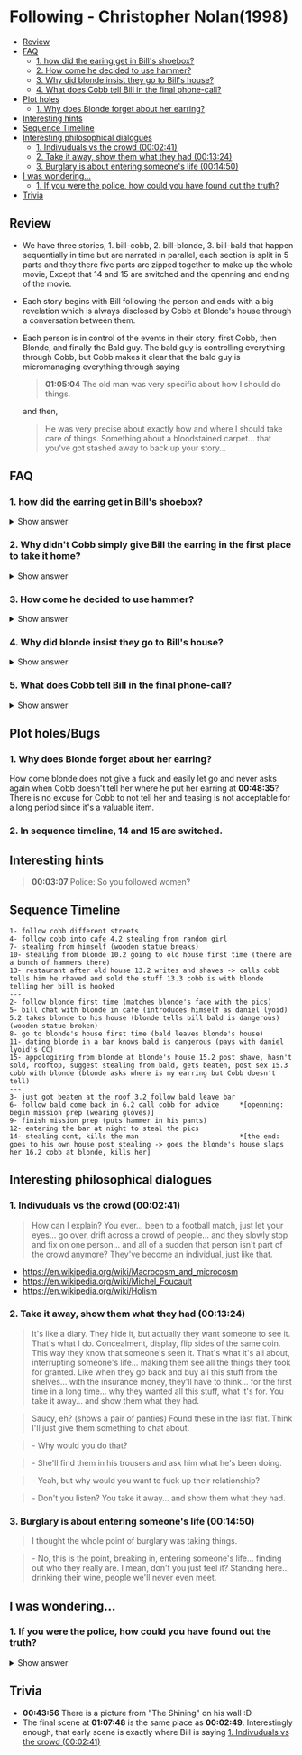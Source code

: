 # Following - Christopher Nolan(1998)

* [Review](#review)
* [FAQ](#faq)
    - [1. how did the earing get in Bill's shoebox?](#1-how-did-the-earing-get-in-bills-shoebox)
    - [2. How come he decided to use hammer?](#2-how-come-he-decided-to-use-hammer)
    - [3. Why did blonde insist they go to Bill's house?](#3-why-did-blonde-insist-they-go-to-bills-house)
    - [4. What does Cobb tell Bill in the final phone-call?](#4-what-does-cobb-tell-bill-in-the-final-phone-call)
* [Plot holes](#plot-holes)
    - [1. Why does Blonde forget about her earring?](#2-why-does-blonde-forget-about-her-earring)
* [Interesting hints](#interesting-hints)
* [Sequence Timeline](#sequence-timeline)
* [Interesting philosophical dialogues](#interesting-philosophical-dialogues)
    - [1. Indivuduals vs the crowd (00:02:41)](#1-indivuduals-vs-the-crowd-000241)
    - [2. Take it away, show them what they had (00:13:24)](#2-take-it-away-show-them-what-they-had-001324)
    - [3. Burglary is about entering someone's life (00:14:50)](#3-burglary-is-about-entering-someones-life-001450)
* [I was wondering...](#i-was-wondering)
    - [1. If you were the police, how could you have found out the truth?](#1-if-you-were-the-police-how-could-you-have-found-out-the-truth)
* [Trivia](#trivia)

## Review

* We have three stories, 1. bill-cobb, 2. bill-blonde, 3. bill-bald that happen
    sequentially in time but are narrated in parallel, each section is split in 5 parts and
    they there five parts are zipped together to make up the whole movie, Except that 14
    and 15 are switched and the openning and ending of the movie.

* Each story begins with Bill following the person and ends with a big revelation which
    is always disclosed by Cobb at Blonde's house through a conversation between them.

* Each person is in control of the events in their story, first Cobb, then Blonde, and
    finally the Bald guy. The bald guy is controlling everything through Cobb, but Cobb
    makes it clear that the bald guy is micromanaging everything through saying 
    > **01:05:04** The old man was very specific about how I should do things. 

    and then,
    > He was very precise about exactly how and where I should take care of things. Something about a bloodstained carpet... that you've got stashed away to back up your story...

## FAQ

### 1. how did the earring get in Bill's shoebox? 
<details><summary>Show answer</summary>

  * Of course Bill did not take it because he did not find it at **00:27:52** or later.
  * The earring was put there to pin the killing of Blonde on Bill. So it couldn't have been
  blonde who hid it either.
  * So Cobb must have done it, but we see at **00:11:23** that Cobb fails to pick the lock
  and also later at **00:29:48** we see that he breaks the door, so he definately can't
  pick a lock. Therefore, if he wanted to break in Bill's house he should have broken the
  door and so Bill would have noticed. So it is only possible that he did it at the end of
  the story, supposedly when he takes the money from his house, but then the police would
  suspect someone else must have been involved who broke his door and took the money. But
  they could also think that he hid the money somewhere else and broke his own door to 
  backup his story.
</details>

### 2. Why didn't Cobb simply give Bill the earring in the first place to take it home?
<details><summary>Show answer</summary>

  Because if he did that, Bill might have given it back to the Blonde, but Cobb needed
  it to be found in Bill's house. We know that he suspects Bill would do that because

  **00:48:27**
  > You may even get most of it back, if you're lucky.

  And later,
  > So does that mean you'll tell me where you hid my earring?

  > \- No. And I wouldn't wait for your panties either. He's too embarrassed to give those back to you.
</details>

### 3. How come he decided to use hammer? 
<details><summary>Show answer</summary> 

  **1. 00:22:17**
  > Surprisingly enough, I thought you might be able to give me some advice.

  > \- Steel whip. Nunchucks, they're all right. Tools are good, sharpened screwdriver, hammer, chisel

  > \- "Hammer"?

  > \- Yeah. Medium size. Good rubber grip. It's very nasty. If you get a claw hammer, you can pry doors with it. Slip it into the back of your waistband, you're set.

  **2. 00:34:31**

  there were a couple of hammers in the old house, influencing bill's sub-conscious

  **3. 00:36:20**

  The blonde tells him the story of the bald killing someone using hammer 

  > They didn't like this very much,
  so they got a hammer.
  > They held him down, and they smashed every single one of his fingers.
  > And then they smashed his skull.

  Please note that she did not have to tell him these at all. If she said it, she meant to
  say it. She probably was trying to put it in his sub-conscious.
</details>

### 4. Why did blonde insist they go to Bill's house? 
<details><summary>Show answer</summary> 

  **00:20:27**
  > So why, when you agreed to have a drink with me, did we have to come here?

  > \- He still gets jealous, and... I didn't feel like going back to my place. I got burgled yesterday.
</details>

### 5. What does Cobb tell Bill in the final phone-call? 
<details><summary>Show answer</summary> 

  **00:59:52**
  > I've got it. I've got to drop off the fucking money first. 
  > Money. Bundles of fucking money. Nothing. Nothing. "Okay"?
  > I'll -- I'll be around soon.
  
  Don't know the answer
</details>

## Plot holes/Bugs

### 1. Why does Blonde forget about her earring?
How come blonde does not give a fuck and easily let go and never asks again when Cobb
doesn't tell her where he put her earring at **00:48:35**? There is no excuse for
Cobb to not tell her and teasing is not acceptable for a long period since it's a
valuable item.

### 2. In sequence timeline, 14 and 15 are switched.

## Interesting hints

> **00:03:07** Police: So you followed women?

## Sequence Timeline
```
1- follow cobb different streets
4- follow cobb into cafe 4.2 stealing from random girl
7- stealing from himself (wooden statue breaks)
10- stealing from blonde 10.2 going to old house first time (there are a bunch of hammers there)
13- restaurant after old house 13.2 writes and shaves -> calls cobb tells him he rhaved and sold the stuff 13.3 cobb is with blonde telling her bill is hooked
---
2- follow blonde first time (matches blonde's face with the pics)
5- bill chat with blonde in cafe (introduces himself as daniel lyoid) 5.2 takes blonde to his house (blonde tells bill bald is dangerous) (wooden statue broken)
8- go to blonde's house first time (bald leaves blonde's house)
11- dating blonde in a bar knows bald is dangerous (pays with daniel lyoid's CC)
15- appologizing from blonde at blonde's house 15.2 post shave, hasn't sold, rooftop, suggest stealing from bald, gets beaten, post sex 15.3 cobb with blonde (blonde asks where is my earring but Cobb doesn't tell)
---
3- just got beaten at the roof 3.2 follow bald leave bar
6- follow bald come back in 6.2 call cobb for advice     *[openning: begin mission prep (wearing gloves)]
9- finish mission prep (puts hammer in his pants)
12- entering the bar at night to steal the pics
14- stealing cont, kills the man                         *[the end: goes to his own house post stealing -> goes the blonde's house slaps her 16.2 cobb at blonde, kills her]
```

## Interesting philosophical dialogues

### 1. Indivuduals vs the crowd (00:02:41)
> How can I explain?
You ever...
been to a football match, just let your eyes...
go over, drift across a crowd of people... and they slowly stop and fix on one person...
and all of a sudden that person isn't part of the crowd anymore?
They've become an individual, just like that.
* https://en.wikipedia.org/wiki/Macrocosm_and_microcosm
* https://en.wikipedia.org/wiki/Michel_Foucault
* https://en.wikipedia.org/wiki/Holism

### 2. Take it away, show them what they had (00:13:24)
> It's like a diary. They hide it, but actually they want someone to see it.
> That's what I do. Concealment, display, flip sides of the same coin.
This way they know that someone's seen it.
That's what it's all about, interrupting someone's life...
making them see all the things they took for granted.
Like when they go back and buy all this stuff from the shelves...
with the insurance money, they'll have to think...
for the first time in a long time...
why they wanted all this stuff, what it's for.
You take it away... and show them what they had.

> Saucy, eh? (shows a pair of panties)
Found these in the last flat.
Think I'll just give them something to chat about.

> \- Why would you do that?

> \- She'll find them in his trousers and ask him what he's been doing.

> \- Yeah, but why would you want to fuck up their relationship?

> \- Don't you listen? You take it away... and show them what they had.

### 3. Burglary is about entering someone's life (00:14:50)
> I thought the whole point of burglary was taking things.

> \- No, this is the point, breaking in, entering someone's life... 
> finding out who they really are. I mean, don't you just feel it?
> Standing here... drinking their wine, people we'll never even meet.

## I was wondering...

### 1. If you were the police, how could you have found out the truth? 
<details><summary>Show answer</summary>

**1.** One possible trace would be that the random girl who was cheating on her boyfriend saw
them in the restaurant and saw that Cobb gave the card to Bill and he signed it and paid
the bill with it, and then it could be matched with the records of the restaurant that
danielt lyoid paid the bill. But she might not want to risk her relationship.

**2.** Bald guy didn't pay a dime to Cobb, he told Cobb to take the stolen money from Bill. 
And then Bald would get back the money from insurance, but he was running illigal
business, so he wouldn't normally report how much money he makes and has in his safe,
but this time, since he knew he was gonna get stolen from, he might have become greedy
and reported the money correctly, because Cobb took the money so he couldn't prove how
much money was in the safe. Now the police could have checked tax records and discovered
that his earning had a huge jump prior to the incident and figure that he probably knew
the incident was goin to happen.

</details>

## Trivia

* **00:43:56** There is a picture from "The Shining" on his wall :D
* The final scene at **01:07:48** is the same place as **00:02:49**. 
  Interestingly enough, that early scene is exactly where Bill is saying [1. Indivuduals vs the crowd (00:02:41)](#1-indivuduals-vs-the-crowd-000241)
